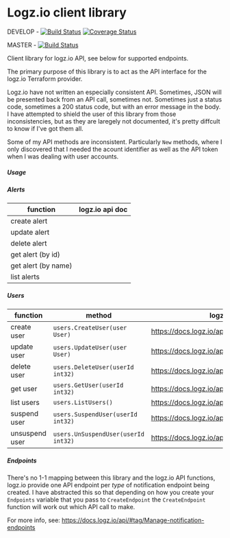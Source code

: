# Logz.io client library

DEVELOP - [![Build Status](https://travis-ci.org/jonboydell/logzio_client.svg?branch=develop)](https://travis-ci.org/jonboydell/logzio_client) [![Coverage Status](https://coveralls.io/repos/github/jonboydell/logzio_client/badge.svg?branch=develop)](https://coveralls.io/github/jonboydell/logzio_client?branch=develop)

MASTER - [![Build Status](https://travis-ci.org/jonboydell/logzio_client.svg?branch=master)](https://travis-ci.org/jonboydell/logzio_client)

Client library for logz.io API, see below for supported endpoints.

The primary purpose of this library is to act as the API interface for the logz.io Terraform provider.

Logz.io have not written an especially consistent API.  Sometimes, JSON will be presented back from an API call, sometimes not.  Sometimes just a status code, sometimes a 200 status code, but with an error message in the body.  I have attempted to shield the user of this library from those inconsistencies, but as they are laregely not documented, it's 
pretty diffcult to know if I've got them all.

Some of my API methods are inconsistent.  Particularly `New` methods, where I only discovered that I needed the acount identifier as well as the API token when I was dealing with user accounts.

##### Usage



##### Alerts



|function|logz.io api doc|
|---|---|
|create alert||
|update alert||
|delete alert||
|get alert (by id)||
|get alert (by name)||
|list alerts||


##### Users


|function|method|logz.io api doc|
|---|---|---|
|create user|`users.CreateUser(user User)`|https://docs.logz.io/api/#operation/createUser|
|update user|`users.UpdateUser(user User)`|https://docs.logz.io/api/#operation/updateUser|
|delete user|`users.DeleteUser(userId int32)`|https://docs.logz.io/api/#operation/deleteUser|
|get user|`users.GetUser(userId int32)`|https://docs.logz.io/api/#operation/getUser|
|list users|`users.ListUsers()`|https://docs.logz.io/api/#operation/listUsers|
|suspend user|`users.SuspendUser(userId int32)`|https://docs.logz.io/api/#operation/suspendUser|
|unsuspend user|`users.UnSuspendUser(userId int32)`|https://docs.logz.io/api/#operation/unsuspendUser|

##### Endpoints
There's no 1-1 mapping between this library and the logz.io API functions, logz.io provide one API endpoint per *type* of notification endpoint being created.  I have abstracted this so that depending on how you create your `Endpoints` variable that you pass to `CreateEndpoint` the `CreateEndpoint` function will work out which API call to make. 

For more info, see: https://docs.logz.io/api/#tag/Manage-notification-endpoints




